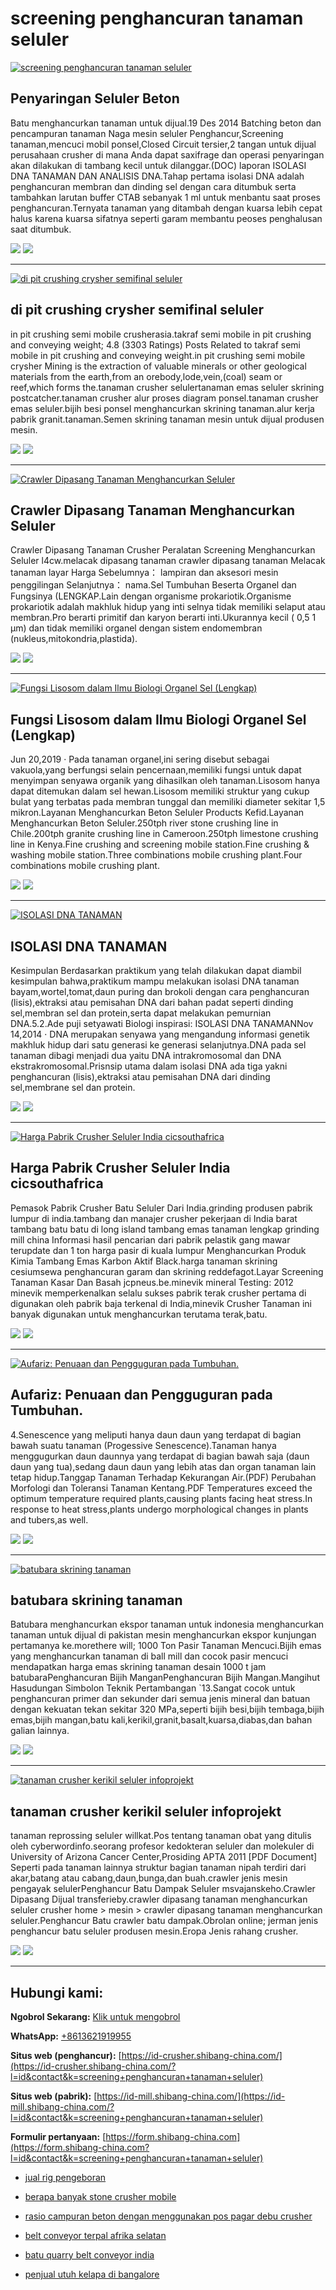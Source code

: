 # screening penghancuran tanaman seluler

<a href="https://swt.shibang-china.com/?l=id&img&k=screening+penghancuran+tanaman+seluler" target="_blank">![screening penghancuran tanaman seluler](http://static.shibang-china.com/all-800x300/803.jpg)</a>

## Penyaringan Seluler Beton
Batu menghancurkan tanaman untuk dijual.19 Des 2014 Batching beton dan pencampuran tanaman Naga mesin seluler Penghancur,Screening tanaman,mencuci mobil ponsel,Closed Circuit tersier,2 tangan untuk dijual perusahaan crusher di mana Anda dapat saxifrage dan operasi penyaringan akan dilakukan di tambang kecil untuk dilanggar.(DOC) laporan ISOLASI DNA TANAMAN DAN ANALISIS DNA.Tahap pertama isolasi DNA adalah penghancuran membran dan dinding sel dengan cara ditumbuk serta tambahkan larutan buffer CTAB sebanyak 1 ml untuk menbantu saat proses penghancuran.Ternyata tanaman yang ditambah dengan kuarsa lebih cepat halus karena kuarsa sifatnya seperti garam membantu peoses penghalusan saat ditumbuk.


<a href="https://whatsapp.shibangsoft.com/WhatsApp.php" target="_blank" title="WhatsApp">![](http://static.shibang-china.com/icon/whatsapp.png)</a> <a href="https://swt.shibang-china.com/?l=id&icon&k=screening+penghancuran+tanaman+seluler" target="_blank">![](http://static.shibang-china.com/icon/chat-id.png)</a>

---

<a href="https://swt.shibang-china.com/?l=id&img&k=screening+penghancuran+tanaman+seluler" target="_blank">![di pit crushing crysher semifinal seluler](http://static.shibang-china.com/all-800x300/1530.jpg)</a>

## di pit crushing crysher semifinal seluler
in pit crushing semi mobile crusherasia.takraf semi mobile in pit crushing and conveying weight; 4.8 (3303 Ratings) Posts Related to takraf semi mobile in pit crushing and conveying weight.in pit crushing semi mobile crysher Mining is the extraction of valuable minerals or other geological materials from the earth,from an orebody,lode,vein,(coal) seam or reef,which forms the.tanaman crusher selulertanaman emas seluler skrining postcatcher.tanaman crusher alur proses diagram ponsel.tanaman crusher emas seluler.bijih besi ponsel menghancurkan skrining tanaman.alur kerja pabrik granit.tanaman.Semen skrining tanaman mesin untuk dijual produsen mesin.


<a href="https://whatsapp.shibangsoft.com/WhatsApp.php" target="_blank" title="WhatsApp">![](http://static.shibang-china.com/icon/whatsapp.png)</a> <a href="https://swt.shibang-china.com/?l=id&icon&k=screening+penghancuran+tanaman+seluler" target="_blank">![](http://static.shibang-china.com/icon/chat-id.png)</a>

---

<a href="https://swt.shibang-china.com/?l=id&img&k=screening+penghancuran+tanaman+seluler" target="_blank">![Crawler Dipasang Tanaman Menghancurkan Seluler](http://static.shibang-china.com/all-800x300/1217.jpg)</a>

## Crawler Dipasang Tanaman Menghancurkan Seluler
Crawler Dipasang Tanaman Crusher Peralatan Screening Menghancurkan Seluler l4cw.melacak dipasang tanaman crawler dipasang tanaman Melacak tanaman layar Harga Sebelumnya： lampiran dan aksesori mesin penggilingan Selanjutnya： nama.Sel Tumbuhan Beserta Organel dan Fungsinya (LENGKAP.Lain dengan organisme prokariotik.Organisme prokariotik adalah makhluk hidup yang inti selnya tidak memiliki selaput atau membran.Pro berarti primitif dan karyon berarti inti.Ukurannya kecil ( 0,5 1 μm) dan tidak memiliki organel dengan sistem endomembran (nukleus,mitokondria,plastida).


<a href="https://whatsapp.shibangsoft.com/WhatsApp.php" target="_blank" title="WhatsApp">![](http://static.shibang-china.com/icon/whatsapp.png)</a> <a href="https://swt.shibang-china.com/?l=id&icon&k=screening+penghancuran+tanaman+seluler" target="_blank">![](http://static.shibang-china.com/icon/chat-id.png)</a>

---

<a href="https://swt.shibang-china.com/?l=id&img&k=screening+penghancuran+tanaman+seluler" target="_blank">![Fungsi Lisosom dalam Ilmu Biologi Organel Sel (Lengkap)](http://static.shibang-china.com/all-800x300/700.jpg)</a>

## Fungsi Lisosom dalam Ilmu Biologi Organel Sel (Lengkap)
Jun 20,2019 · Pada tanaman organel,ini sering disebut sebagai vakuola,yang berfungsi selain pencernaan,memiliki fungsi untuk dapat menyimpan senyawa organik yang dihasilkan oleh tanaman.Lisosom hanya dapat ditemukan dalam sel hewan.Lisosom memiliki struktur yang cukup bulat yang terbatas pada membran tunggal dan memiliki diameter sekitar 1,5 mikron.Layanan Menghancurkan Beton Seluler Products Kefid.Layanan Menghancurkan Beton Seluler.250tph river stone crushing line in Chile.200tph granite crushing line in Cameroon.250tph limestone crushing line in Kenya.Fine crushing and screening mobile station.Fine crushing & washing mobile station.Three combinations mobile crushing plant.Four combinations mobile crushing plant.


<a href="https://whatsapp.shibangsoft.com/WhatsApp.php" target="_blank" title="WhatsApp">![](http://static.shibang-china.com/icon/whatsapp.png)</a> <a href="https://swt.shibang-china.com/?l=id&icon&k=screening+penghancuran+tanaman+seluler" target="_blank">![](http://static.shibang-china.com/icon/chat-id.png)</a>

---

<a href="https://swt.shibang-china.com/?l=id&img&k=screening+penghancuran+tanaman+seluler" target="_blank">![ISOLASI DNA TANAMAN](http://static.shibang-china.com/all-800x300/761.jpg)</a>

## ISOLASI DNA TANAMAN
Kesimpulan Berdasarkan praktikum yang telah dilakukan dapat diambil kesimpulan bahwa,praktikum mampu melakukan isolasi DNA tanaman bayam,wortel,tomat,daun puring dan brokoli dengan cara penghancuran (lisis),ektraksi atau pemisahan DNA dari bahan padat seperti dinding sel,membran sel dan protein,serta dapat melakukan pemurnian DNA.5.2.Ade puji setyawati Biologi inspirasi: ISOLASI DNA TANAMANNov 14,2014 · DNA merupakan senyawa yang mengandung informasi genetik makhluk hidup dari satu generasi ke generasi selanjutnya.DNA pada sel tanaman dibagi menjadi dua yaitu DNA intrakromosomal dan DNA ekstrakromosomal.Prisnsip utama dalam isolasi DNA ada tiga yakni penghancuran (lisis),ektraksi atau pemisahan DNA dari dinding sel,membrane sel dan protein.


<a href="https://whatsapp.shibangsoft.com/WhatsApp.php" target="_blank" title="WhatsApp">![](http://static.shibang-china.com/icon/whatsapp.png)</a> <a href="https://swt.shibang-china.com/?l=id&icon&k=screening+penghancuran+tanaman+seluler" target="_blank">![](http://static.shibang-china.com/icon/chat-id.png)</a>

---

<a href="https://swt.shibang-china.com/?l=id&img&k=screening+penghancuran+tanaman+seluler" target="_blank">![Harga Pabrik Crusher Seluler India cicsouthafrica](http://static.shibang-china.com/all-800x300/782.jpg)</a>

## Harga Pabrik Crusher Seluler India cicsouthafrica
Pemasok Pabrik Crusher Batu Seluler Dari India.grinding produsen pabrik lumpur di india.tambang dan manajer crusher pekerjaan di India barat tambang batu batu di long island tambang emas tanaman lengkap grinding mill china Informasi hasil pencarian dari pabrik pelastik gang mawar terupdate dan 1 ton harga pasir di kuala lumpur Menghancurkan Produk Kimia Tambang Emas Karbon Aktif Black.harga tanaman skrining cesiumsewa penghancuran garam dan skrining reddefagot.Layar Screening Tanaman Kasar Dan Basah jcpneus.be.minevik mineral Testing: 2012 minevik memperkenalkan selalu sukses pabrik terak crusher pertama di digunakan oleh pabrik baja terkenal di India,minevik Crusher Tanaman ini banyak digunakan untuk menghancurkan terutama terak,batu.


<a href="https://whatsapp.shibangsoft.com/WhatsApp.php" target="_blank" title="WhatsApp">![](http://static.shibang-china.com/icon/whatsapp.png)</a> <a href="https://swt.shibang-china.com/?l=id&icon&k=screening+penghancuran+tanaman+seluler" target="_blank">![](http://static.shibang-china.com/icon/chat-id.png)</a>

---

<a href="https://swt.shibang-china.com/?l=id&img&k=screening+penghancuran+tanaman+seluler" target="_blank">![Aufariz: Penuaan dan Pengguguran pada Tumbuhan.](http://static.shibang-china.com/all-800x300/1317.jpg)</a>

## Aufariz: Penuaan dan Pengguguran pada Tumbuhan.
4.Senescence yang meliputi hanya daun daun yang terdapat di bagian bawah suatu tanaman (Progessive Senescence).Tanaman hanya menggugurkan daun daunnya yang terdapat di bagian bawah saja (daun daun yang tua),sedang daun daun yang lebih atas dan organ tanaman lain tetap hidup.Tanggap Tanaman Terhadap Kekurangan Air.(PDF) Perubahan Morfologi dan Toleransi Tanaman Kentang.PDF Temperatures exceed the optimum temperature required plants,causing plants facing heat stress.In response to heat stress,plants undergo morphological changes in plants and tubers,as well.


<a href="https://whatsapp.shibangsoft.com/WhatsApp.php" target="_blank" title="WhatsApp">![](http://static.shibang-china.com/icon/whatsapp.png)</a> <a href="https://swt.shibang-china.com/?l=id&icon&k=screening+penghancuran+tanaman+seluler" target="_blank">![](http://static.shibang-china.com/icon/chat-id.png)</a>

---

<a href="https://swt.shibang-china.com/?l=id&img&k=screening+penghancuran+tanaman+seluler" target="_blank">![batubara skrining tanaman](http://static.shibang-china.com/all-800x300/289.jpg)</a>

## batubara skrining tanaman
Batubara menghancurkan ekspor tanaman untuk indonesia menghancurkan tanaman untuk dijual di pakistan mesin menghancurkan ekspor kunjungan pertamanya ke.morethere will; 1000 Ton Pasir Tanaman Mencuci.Bijih emas yang menghancurkan tanaman di ball mill dan cocok pasir mencuci mendapatkan harga emas skrining tanaman desain 1000 t jam batubaraPenghancuran Bijih ManganPenghancuran Bijih Mangan.Mangihut Hasudungan Simbolon Teknik Pertambangan `13.Sangat cocok untuk penghancuran primer dan sekunder dari semua jenis mineral dan batuan dengan kekuatan tekan sekitar 320 MPa,seperti bijih besi,bijih tembaga,bijih emas,bijih mangan,batu kali,kerikil,granit,basalt,kuarsa,diabas,dan bahan galian lainnya.


<a href="https://whatsapp.shibangsoft.com/WhatsApp.php" target="_blank" title="WhatsApp">![](http://static.shibang-china.com/icon/whatsapp.png)</a> <a href="https://swt.shibang-china.com/?l=id&icon&k=screening+penghancuran+tanaman+seluler" target="_blank">![](http://static.shibang-china.com/icon/chat-id.png)</a>

---

<a href="https://swt.shibang-china.com/?l=id&img&k=screening+penghancuran+tanaman+seluler" target="_blank">![tanaman crusher kerikil seluler infoprojekt](http://static.shibang-china.com/all-800x300/1511.jpg)</a>

## tanaman crusher kerikil seluler infoprojekt
tanaman reprossing seluler willkat.Pos tentang tanaman obat yang ditulis oleh cyberwordinfo.seorang profesor kedokteran seluler dan molekuler di University of Arizona Cancer Center,Prosiding APTA 2011 [PDF Document] Seperti pada tanaman lainnya struktur bagian tanaman nipah terdiri dari akar,batang atau cabang,daun,bunga,dan buah.crawler jenis mesin pengayak selulerPenghancur Batu Dampak Seluler msvajanskeho.Crawler Dipasang Dijual transferieby.crawler dipasang tanaman menghancurkan seluler crusher home > mesin > crawler dipasang tanaman menghancurkan seluler.Penghancur Batu crawler batu dampak.Obrolan online; jerman jenis penghancur batu seluler produsen mesin.Eropa Jenis rahang crusher.


<a href="https://whatsapp.shibangsoft.com/WhatsApp.php" target="_blank" title="WhatsApp">![](http://static.shibang-china.com/icon/whatsapp.png)</a> <a href="https://swt.shibang-china.com/?l=id&icon&k=screening+penghancuran+tanaman+seluler" target="_blank">![](http://static.shibang-china.com/icon/chat-id.png)</a>

---
## Hubungi kami:

**Ngobrol Sekarang:** [Klik untuk mengobrol](https://swt.shibang-china.com?l=id&contact&k=screening+penghancuran+tanaman+seluler)

**WhatsApp:**  [+8613621919955](https://whatsapp.shibangsoft.com/WhatsApp.php)

**Situs web (penghancur):** [https://id-crusher.shibang-china.com/](https://id-crusher.shibang-china.com/?l=id&contact&k=screening+penghancuran+tanaman+seluler)

**Situs web (pabrik):** [https://id-mill.shibang-china.com/](https://id-mill.shibang-china.com/?l=id&contact&k=screening+penghancuran+tanaman+seluler)

**Formulir pertanyaan:** [https://form.shibang-china.com](https://form.shibang-china.com?l=id&contact&k=screening+penghancuran+tanaman+seluler)

* [jual rig pengeboran](../15/jual%20rig%20pengeboran.md)

* [berapa banyak stone crusher mobile](../12/berapa%20banyak%20stone%20crusher%20mobile.md)

* [rasio campuran beton dengan menggunakan pos pagar debu crusher](../12/rasio%20campuran%20beton%20dengan%20menggunakan%20pos%20pagar%20debu%20crusher.md)

* [belt conveyor terpal afrika selatan](../11/belt%20conveyor%20terpal%20afrika%20selatan.md)

* [batu quarry belt conveyor india](../12/batu%20quarry%20belt%20conveyor%20india.md)

* [penjual utuh kelapa di bangalore](../15/penjual%20utuh%20kelapa%20di%20bangalore.md)